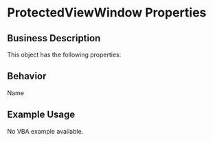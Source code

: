 # ProtectedViewWindow Properties

## Business Description
This object has the following properties:

## Behavior
Name

## Example Usage
No VBA example available.